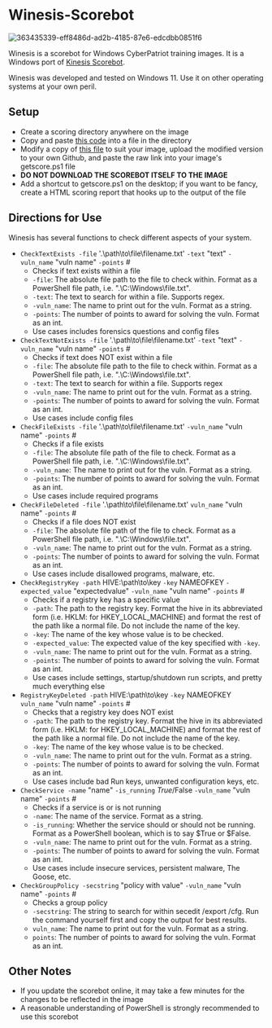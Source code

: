 # Winesis-Scorebot


![363435339-eff8486d-ad2b-4185-87e6-edcdbb0851f6](https://github.com/user-attachments/assets/43b58322-37f9-4fb4-b40a-5482ab17f050)



Winesis is a scorebot for Windows CyberPatriot training images. It is a Windows port of [Kinesis Scorebot](https://github.com/mattkoco/Kinesis-Scorebot).

Winesis was developed and tested on Windows 11. Use it on other operating systems at your own peril.


## Setup
 - Create a scoring directory anywhere on the image
 - Copy and paste [this code](https://github.com/emomron2025/Winesis-Scorebot/blob/main/getscore.ps1) into a file in the directory
 - Modify a copy of [this file](https://github.com/emomron2025/Winesis-Scorebot/blob/main/winesis.ps1) to suit your image, upload the modified version to your own Github, and paste the raw link into your image's getscore.ps1 file
 - **DO NOT DOWNLOAD THE SCOREBOT ITSELF TO THE IMAGE**
 - Add a shortcut to getscore.ps1 on the desktop; if you want to be fancy, create a HTML scoring report that hooks up to the output of the file

## Directions for Use
Winesis has several functions to check different aspects of your system.
  - `CheckTextExists -file` '.\path\to\file\filename.txt' `-text` "text" `-vuln_name` "vuln name" `-points` #
    - Checks if text exists within a file
    - `-file`: The absolute file path to the file to check within. Format as a PowerShell file path, i.e. ".\C:\Windows\file.txt".
    - `-text`: The text to search for within a file. Supports regex. 
    - `-vuln_name`: The name to print out for the vuln. Format as a string.
    - `-points`: The number of points to award for solving the vuln. Format as an int.
    - Use cases includes forensics questions and config files
  - `CheckTextNotExists -file` '.\path\to\file\filename.txt' `-text` "text" `-vuln_name` "vuln name" `-points` #
    - Checks if text does NOT exist within a file
    - `-file`: The absolute file path to the file to check within. Format as a PowerShell file path, i.e. ".\C:\Windows\file.txt".
    - `-text`: The text to search for within a file. Supports regex  
    - `-vuln_name`: The name to print out for the vuln. Format as a string.
    - `-points`: The number of points to award for solving the vuln. Format as an int.
    - Use cases include config files
  - `CheckFileExists -file` '.\path\to\file\filename.txt' `-vuln_name` "vuln name" `-points` #
    - Checks if a file exists
    - `-file`: The absolute file path of the file to check. Format as a PowerShell file path, i.e. ".\C:\Windows\file.txt".
    - `-vuln_name`: The name to print out for the vuln. Format as a string.
    - `-points`: The number of points to award for solving the vuln. Format as an int.
    - Use cases include required programs
  - `CheckFileDeleted -file` '.\path\to\file\filename.txt' `vuln_name` "vuln name" `-points` #
    - Checks if a file does NOT exist
    - `-file`: The absolute file path of the file to check. Format as a PowerShell file path, i.e. ".\C:\Windows\file.txt".
    - `-vuln_name`: The name to print out for the vuln. Format as a string.
    - `-points`: The number of points to award for solving the vuln. Format as an int.
    - Use cases include disallowed programs, malware, etc.
  - `CheckRegistryKey -path` HIVE:\path\to\key `-key` NAMEOFKEY `-expected_value` "expectedvalue" `-vuln_name` "vuln name" `-points` #
    - Checks if a registry key has a specific value
    - `-path`: The path to the registry key. Format the hive in its abbreviated form (i.e. HKLM: for HKEY_LOCAL_MACHINE) and format the rest of the path like a normal file. Do not include the name of the key.
     - `-key`: The name of the key whose value is to be checked.
     - `-expected_value`: The expected value of the key specified with `-key`.
     - `-vuln_name`: The name to print out for the vuln. Format as a string.
     - `-points`: The number of points to award for solving the vuln. Format as an int.
    - Use cases include settings, startup/shutdown run scripts, and pretty much everything else
  - `RegistryKeyDeleted -path` HIVE:\path\to\key `-key` NAMEOFKEY `vuln_name` "vuln name" `-points` #
      - Checks that a registry key does NOT exist
      - `-path`: The path to the registry key. Format the hive in its abbreviated form (i.e. HKLM: for HKEY_LOCAL_MACHINE) and format the rest of the path like a normal file. Do not include the name of the key.
     - `-key`: The name of the key whose value is to be checked.
     - `-vuln_name`: The name to print out for the vuln. Format as a string.
     - `-points`: The number of points to award for solving the vuln. Format as an int.
     - Use cases include bad Run keys, unwanted configuration keys, etc.
  - `CheckService -name` "name" `-is_running` $True/$False `-vuln_name` "vuln name" `-points` #
     - Checks if a service is or is not running
     - `-name`: The name of the service. Format as a string.
     - `-is_running`: Whether the service should or should not be running. Format as a PowerShell boolean, which is to say $True or $False.
     - `-vuln_name`: The name to print out for the vuln. Format as a string.
     - `-points`: The number of points to award for solving the vuln. Format as an int.
     - Use cases include insecure services, persistent malware, The Goose, etc.
  - `CheckGroupPolicy -secstring` "policy with value" `-vuln_name` "vuln name" `-points` #
    - Checks a group policy
    - `-secstring`: The string to search for within secedit /export /cfg. Run the command yourself first and copy the output for best results.
    - `vuln_name`: The name to print out for the vuln. Format as a string.
    - `points`: The number of points to award for solving the vuln. Format as an int. 

## Other Notes
 - If you update the scorebot online, it may take a few minutes for the changes to be reflected in the image
 - A reasonable understanding of PowerShell is strongly recommended to use this scorebot
